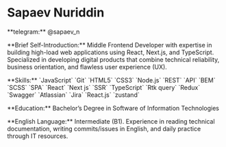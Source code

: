 # Sapaev Nuriddin

<p>**telegram:** @sapaev_n </p>

<p>**Brief Self-Introduction:** Middle Frontend Developer with expertise in building high-load web applications using React, Next.js, and TypeScript.
Specialized in developing digital products that combine technical reliability, business orientation, and flawless user experience (UX). </p>

<p>**Skills:** `JavaScript` `Git` `HTML5` `CSS3` `Node.js` `REST` `API` `BEM` `SCSS` `SPA` 
 `React` `Next js` `SSR` `TypeScript` `Rtk query` `Redux` `Swagger` 
 `Atlassian` `Jira` `React.js` `zustand`</p>

<p>**Education:** Bachelor’s Degree in Software of Information Technologies</p>

<p>**English Language:** Intermediate (B1). Experience in reading technical documentation, writing commits/issues in English, and daily practice through IT resources.</p>